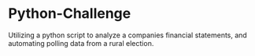 # Python-Challenge
Utilizing a python script to analyze a companies financial statements, and automating polling data from a rural election.
